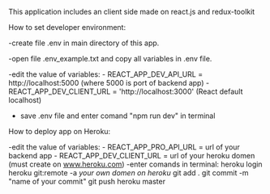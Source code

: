 
This application includes an client side made on react.js and redux-toolkit

How to set developer environment:

 -create file .env in main directory of this app.
 
 -open file .env_example.txt and copy all variables in .env file.
 
 -edit the value of variables:
 	- REACT_APP_DEV_API_URL = http://localhost:5000 (where 5000 is port of backend app)
 	- REACT_APP_DEV_CLIENT_URL = 'http://localhost:3000' (React default localhost) 
 	
 - save .env file and enter comand "npm run dev" in terminal
 
 How to deploy app on Heroku:
 
 -edit the value of variables:
        - REACT_APP_PRO_API_URL = url of your backend app
 	- REACT_APP_DEV_CLIENT_URL = url of your heroku domen (must create on www.heroku.com)
 -enter comands in terminal:
	heroku login
	heroku git:remote -a *your own domen on heroku*
	git add .
	git commit -m "name of your commit"
	git push heroku master
	

